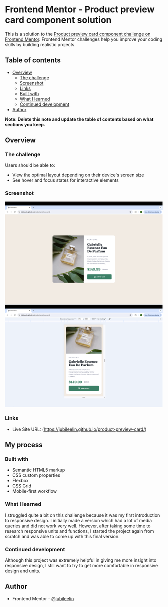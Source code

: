 # Frontend Mentor - Product preview card component solution

This is a solution to the [Product preview card component challenge on Frontend Mentor](https://www.frontendmentor.io/challenges/product-preview-card-component-GO7UmttRfa). Frontend Mentor challenges help you improve your coding skills by building realistic projects. 

## Table of contents

- [Overview](#overview)
  - [The challenge](#the-challenge)
  - [Screenshot](#screenshot)
  - [Links](#links)
  - [Built with](#built-with)
  - [What I learned](#what-i-learned)
  - [Continued development](#continued-development)
- [Author](#author)

**Note: Delete this note and update the table of contents based on what sections you keep.**

## Overview

### The challenge

Users should be able to:

- View the optimal layout depending on their device's screen size
- See hover and focus states for interactive elements

### Screenshot

![](./images/product-preview-card-screenshot.png)
![](./images/product-preview-card-mobile-screenshot.png)

### Links

- Live Site URL: (https://jubileelin.github.io/product-preview-card/)

## My process

### Built with

- Semantic HTML5 markup
- CSS custom properties
- Flexbox
- CSS Grid
- Mobile-first workflow

### What I learned

I struggled quite a bit on this challenge because it was my first introduction to responsive design. I initially made a version which had a lot of media queries and did not work very well. However, after taking some time to research responsive units and functions, I started the project again from scratch and was able to come up with this final version. 

### Continued development

Although this project was extremely helpful in giving me more insight into responsive design, I still want to try to get more comfortable in responsive design and units. 

## Author
- Frontend Mentor - [@jubileelin](https://www.frontendmentor.io/profile/jubileelin)
